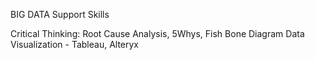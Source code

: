 BIG DATA Support Skills

Critical Thinking: Root Cause Analysis, 5Whys, Fish Bone Diagram
Data Visualization - Tableau, Alteryx

